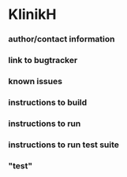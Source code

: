 # KlinikH

### author/contact information

### link to bugtracker

### known issues

### instructions to build

### instructions to run

### instructions to run test suite

### "test"